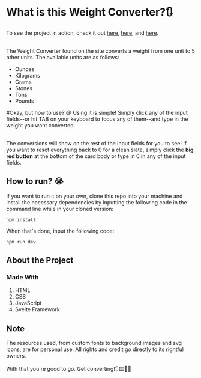# What is this Weight Converter?🔃
To see the project in action, check it out [here](https://raccai.github.io/Weight-Converter-R/), [here](https://raccai.github.io/Weight-Converter-R/), and [here](https://raccai.github.io/Weight-Converter-R/). <br /><br />

The Weight Converter found on the site converts a weight from one unit to 5 other units. The available units are as follows: 
- Ounces
- Kilograms
- Grams
- Stones
- Tons
- Pounds

#Okay, but how to use? 😩
Using it is simple! Simply click any of the input fields--or hit TAB on your keyboard to focus any of them--and type in the weight you want converted. <br /><br /> 

The conversions will show on the rest of the input fields for you to see! If you want to reset everything back to 0 for a clean slate, simply click the **big red button** at the bottom of the card body or type in 0 in any of the input fields.

## How to run? 😭
If you want to run it on your own, clone this repo into your machine and install the necessary dependencies by inputting the following code in the command line while in your cloned version: <br />

```
npm install
```

When that's done, input the following code: <br />

```
npm run dev
```

## About the Project
### Made With
1. HTML
2. CSS
3. JavaScript
4. Svelte Framework

## Note
The resources used, from custom fonts to background images and svg icons, are for personal use. All rights and credit go directly to its rightful owners.
<br /> <br /> With that you're good to go. Get converting!🔃⌨️😶‍🌫️
